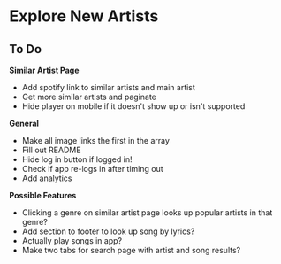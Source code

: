 # Explore New Artists

## To Do
**Similar Artist Page**
* Add spotify link to similar artists and main artist
* Get more similar artists and paginate
* Hide player on mobile if it doesn't show up or isn't supported

**General**
* Make all image links the first in the array
* Fill out README
* Hide log in button if logged in!
* Check if app re-logs in after timing out
* Add analytics

**Possible Features**
* Clicking a genre on similar artist page looks up popular artists in that genre?
* Add section to footer to look up song by lyrics?
* Actually play songs in app?
* Make two tabs for search page with artist and song results?